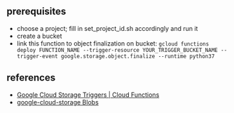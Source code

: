 ## prerequisites
- choose a project; fill in set_project_id.sh accordingly and run it
- create a bucket
- link this function to object finalization on bucket: `gcloud functions deploy FUNCTION_NAME --trigger-resource YOUR_TRIGGER_BUCKET_NAME --trigger-event google.storage.object.finalize --runtime python37`

## references
- [Google Cloud Storage Triggers | Cloud Functions](https://cloud.google.com/functions/docs/calling/storage)
- [google-cloud-storage Blobs](https://googleapis.dev/python/storage/latest/blobs.html)